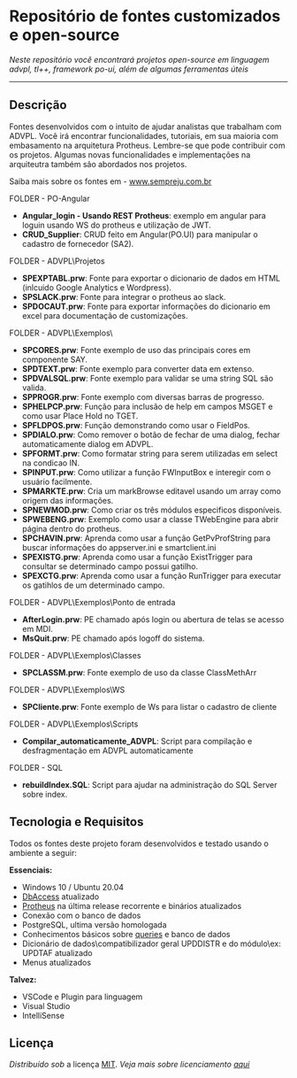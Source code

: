 
Repositório de fontes customizados e open-source
====
_Neste repositório você encontrará projetos open-source em linguagem advpl, tl++, framework po-ui, além de algumas ferramentas úteis_


____  


Descrição
----

Fontes desenvolvidos com o intuito de ajudar analistas que trabalham com ADVPL. Você irá encontrar funcionalidades, tutoriais, em sua maioria com embasamento na arquitetura Protheus. Lembre-se que pode contribuir com os projetos. Algumas novas funcionalidades e implementações na arquiteutra também são abordados nos projetos.

Saiba mais sobre os fontes em - www.sempreju.com.br

FOLDER - PO-Angular
 * **Angular_login - Usando REST Protheus**: exemplo em angular para loguin usando WS do protheus e utilização de JWT.
 * **CRUD_Supplier**: CRUD feito em Angular(PO.UI) para manipular o cadastro de fornecedor (SA2).

FOLDER - ADVPL\Projetos
  * **SPEXPTABL.prw**: Fonte para exportar o dicionario de dados em HTML (inlcuido Google Analytics e Wordpress).
  * **SPSLACK.prw**: Fonte para integrar o protheus ao slack.
  * **SPDOCAUT.prw**: Fonte para exportar informações do dicionario em excel para documentação de customizações.

FOLDER - ADVPL\Exemplos\
   * **SPCORES.prw**: Fonte exemplo de uso das principais cores em componente SAY.
   * **SPDTEXT.prw**: Fonte exemplo para converter data em extenso.
   * **SPDVALSQL.prw**: Fonte exemplo para validar se uma string SQL são valida.
   * **SPPROGR.prw**: Fonte exemplo com diversas barras de progresso.
   * **SPHELPCP.prw**: Função para inclusão de help em campos MSGET e como usar Place Hold no TGET.
   * **SPFLDPOS.prw**: Função demonstrando como usar o FieldPos.
   * **SPDIALO.prw**: Como remover o botão de fechar de uma dialog, fechar automaticamente dialog em ADVPL.
   * **SPFORMT.prw**: Como formatar string para serem utilizadas em select na condicao IN.
   * **SPINPUT.prw**: Como utilizar a função FWInputBox e interegir com o usuário facilmente.
   * **SPMARKTE.prw**: Cria um markBrowse editavel usando um array como origem das informações.
   * **SPNEWMOD.prw**: Como criar os três módulos especificos disponíveis.
   * **SPWEBENG.prw**: Exemplo como usar a classe TWebEngine para abrir página dentro do protheus.
   * **SPCHAVIN.prw**: Aprenda como usar a função GetPvProfString para buscar informações do appserver.ini e smartclient.ini
   * **SPEXISTG.prw**: Aprenda como usar a função ExistTrigger para consultar se determinado campo possui gatilho.
   * **SPEXCTG.prw**: Aprenda como usar a função RunTrigger para executar os gatihlos de um determinado campo.
   
FOLDER - ADVPL\Exemplos\Ponto de entrada
   * **AfterLogin.prw**: PE chamado após login ou abertura de telas se acesso em MDI.
   * **MsQuit.prw**: PE chamado após logoff do sistema.
   
FOLDER - ADVPL\Exemplos\Classes
  * **SPCLASSM.prw**: Fonte exemplo de uso da classe ClassMethArr

FOLDER - ADVPL\Exemplos\WS
  * **SPCliente.prw**: Fonte exemplo de Ws para listar o cadastro de cliente

FOLDER - ADVPL\Exemplos\Scripts
  * **Compilar_automaticamente_ADVPL**: Script para compilação e desfragmentação em ADVPL automaticamente

FOLDER - SQL
  * **rebuildIndex.SQL**: Script para ajudar na administração do SQL Server sobre index.


Tecnologia e Requisitos
----

Todos os fontes deste projeto foram desenvolvidos e testado usando o ambiente a seguir:

<p><b>Essenciais:</b></p>
<ul>
  <li>Windows 10 / Ubuntu 20.04</li>
  <li><a href="https://tdn.totvs.com/display/tec/DBAccess">DbAccess</a> atualizado</li>
  <li><a href="https://www.totvs.com/blog/protheus-da-totvs">Protheus</a> na última release recorrente e binários atualizados</li>
  <li>Conexão com o banco de dados</li>
  <li>PostgreSQL, ultima versão homologada</li>
  <li>Conhecimentos básicos sobre <a href="http://www.tutorialspoint.com/sql">queries</a> e banco de dados</li>
  <li>Dicionário de dados\compatibilizador geral UPDDISTR e do módulo\ex: UPDTAF atualizado</li>
  <li>Menus atualizados</li>
</ul>
<p><b>Talvez:</b></p>
<ul>
  <li>VSCode e Plugin para linguagem</li>
  <li>Visual Studio</li>
  <li>IntelliSense</li>
</ul>


Licença
----

_Distribuído sob_ a licença [MIT](LICENSE). _Veja mais sobre licenciamento [aqui](https://choosealicense.com/licenses/)_


